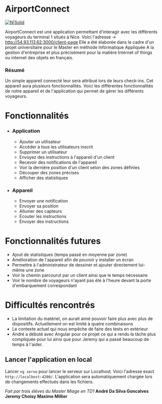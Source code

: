 # AirportConnect

[![N|Solid](https://image.flaticon.com/icons/svg/2086/2086826.svg)](https://nodesource.com/products/nsolid)

AirportConnect est une application permettant d'interagir avec les différents voyageurs du terminal 1 situés à Nice.
Voici l'adresse → http://54.93.113.62:3000/client-page
Elle a été élaborée dans le cadre d'un projet universitaire pour le Master en méthode Informatique Appliquée A la gestion d'entreprise et plus précisément pour la matière Internet of things ou internet des objets en français.

### Résumé
Un simple appareil connecté leur sera attribué lors de leurs check-ins. Cet appareil aura plusieurs fonctionnalités.
Voici les différentes fonctionnalités de notre appareil et de l'application qui permet de gérer les différents voyageurs.

# Fonctionnalités 
- ###  Application 
   * Ajouter un utilisateur 
   * Accéder à tous les utilisateurs inscrit
   * Supprimer un utilisateur
   * Envoyez des instructions à l'appareil d'un client
   * Recevoir des notifications de l'appareil
   * Voir la dernière position d'un client selon des zones définies
   * Découper des zones précises 
   * Afficher des statistiques
   
- ### Appareil
    * Envoyer une notification
    * Envoyer sa position 
    * Allumer des capteurs 
    * Écouter les instructions 
    * Envoyer des instructions

# Fonctionnalités futures 
- Ajout de statistiques (temps passé en moyenne par zone)
- Amélioration de l'appareil afin de pouvoir y installer un écran 
- Permettre à l'administrateur de dessiner et ajouter directement lui-même une zone 
- Voir le chemin parcourut par un client ainsi que le temps nécessaire 
- Voir le nombre de voyageurs n'ayant pas été à l'heure devant la porte d'embarquement correspondant

# Difficultés rencontrés 

- La limitation du matériel, on aurait aimé pouvoir faire plus avec plus de dispositifs. Actuellement on est limité à quatre combinaisons
- Le contexte actuel qui nous empêche de faire des tests en extérieur
- André a débuté avec Angular pour ce projet ce qui a rendu la tâche plus compliquée pour lui ainsi que pour Jeremy qui a passé beaucoup de temps à l'aider.

## Lancer l'application en local

Lancer `ng serve` pour lancer le serveur sur Localhost. Voici l'adresse exact `http://localhost:4200/`. L'application sera automatiquement chargée lors de changements effectués dans les fichiers.


*Fait par trois élèves du Master Miage en TD1*
**André Da Silva Goncalves**
**Jeremy Choisy**
**Maxime Millier**